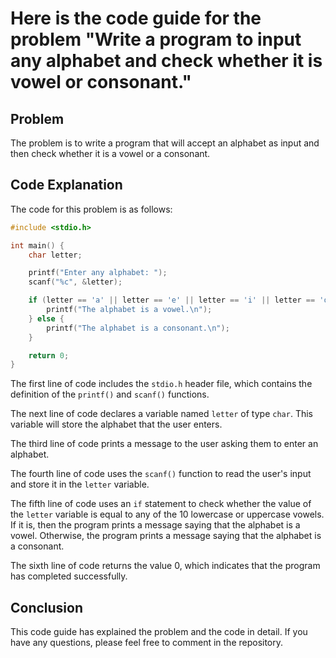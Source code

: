 # Here is the code guide for the problem "Write a program to input any alphabet and check whether it is vowel or consonant."

## Problem

The problem is to write a program that will accept an alphabet as input and then check whether it is a vowel or a consonant.

## Code Explanation

The code for this problem is as follows:

```c
#include <stdio.h>

int main() {
    char letter;

    printf("Enter any alphabet: ");
    scanf("%c", &letter);

    if (letter == 'a' || letter == 'e' || letter == 'i' || letter == 'o' || letter == 'u' || letter == 'A' || letter == 'E' || letter == 'I' || letter == 'O' || letter == 'U') {
        printf("The alphabet is a vowel.\n");
    } else {
        printf("The alphabet is a consonant.\n");
    }

    return 0;
}
```

The first line of code includes the `stdio.h` header file, which contains the definition of the `printf()` and `scanf()` functions.

The next line of code declares a variable named `letter` of type `char`. This variable will store the alphabet that the user enters.

The third line of code prints a message to the user asking them to enter an alphabet.

The fourth line of code uses the `scanf()` function to read the user's input and store it in the `letter` variable.

The fifth line of code uses an `if` statement to check whether the value of the `letter` variable is equal to any of the 10 lowercase or uppercase vowels. If it is, then the program prints a message saying that the alphabet is a vowel. Otherwise, the program prints a message saying that the alphabet is a consonant.

The sixth line of code returns the value 0, which indicates that the program has completed successfully.

## Conclusion

This code guide has explained the problem and the code in detail. If you have any questions, please feel free to comment in the repository.